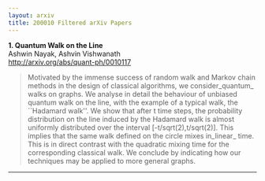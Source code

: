 ```yaml
---
layout: arxiv
title: 200010 Filtered arXiv Papers
---
```


**1.    Quantum Walk on the Line**  
Ashwin Nayak, Ashvin Vishwanath  
http://arxiv.org/abs/quant-ph/0010117  
<blockquote>
<p>
Motivated by the immense success of random walk and Markov chain methods in the design of classical algorithms, we consider_quantum_ walks on graphs. We analyse in detail the behaviour of unbiased quantum walk on the line, with the example of a typical walk, the ``Hadamard walk''. We show that after t time steps, the probability distribution on the line induced by the Hadamard walk is almost uniformly distributed over the interval [-t/sqrt(2),t/sqrt(2)]. This implies that the same walk defined on the circle mixes in_linear_ time. This is in direct contrast with the quadratic mixing time for the corresponding classical walk. We conclude by indicating how our techniques may be applied to more general graphs.
</p>
</blockquote>

------

